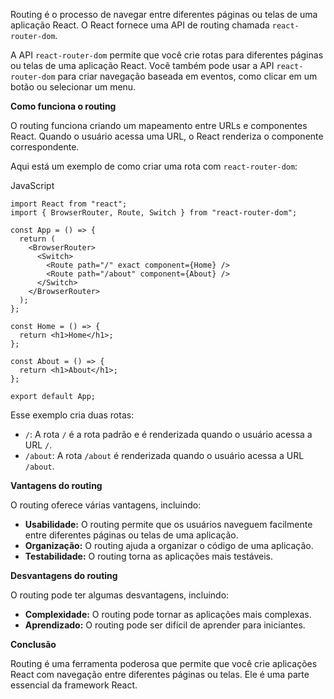 
Routing é o processo de navegar entre diferentes páginas ou telas de uma aplicação React. O React fornece uma API de routing chamada `react-router-dom`.

A API `react-router-dom` permite que você crie rotas para diferentes páginas ou telas de uma aplicação React. Você também pode usar a API `react-router-dom` para criar navegação baseada em eventos, como clicar em um botão ou selecionar um menu.

**Como funciona o routing**

O routing funciona criando um mapeamento entre URLs e componentes React. Quando o usuário acessa uma URL, o React renderiza o componente correspondente.

Aqui está um exemplo de como criar uma rota com `react-router-dom`:

JavaScript

```
import React from "react";
import { BrowserRouter, Route, Switch } from "react-router-dom";

const App = () => {
  return (
    <BrowserRouter>
      <Switch>
        <Route path="/" exact component={Home} />
        <Route path="/about" component={About} />
      </Switch>
    </BrowserRouter>
  );
};

const Home = () => {
  return <h1>Home</h1>;
};

const About = () => {
  return <h1>About</h1>;
};

export default App;
```

Esse exemplo cria duas rotas:

- `/`: A rota `/` é a rota padrão e é renderizada quando o usuário acessa a URL `/`.
- `/about`: A rota `/about` é renderizada quando o usuário acessa a URL `/about`.

**Vantagens do routing**

O routing oferece várias vantagens, incluindo:

- **Usabilidade:** O routing permite que os usuários naveguem facilmente entre diferentes páginas ou telas de uma aplicação.
- **Organização:** O routing ajuda a organizar o código de uma aplicação.
- **Testabilidade:** O routing torna as aplicações mais testáveis.

**Desvantagens do routing**

O routing pode ter algumas desvantagens, incluindo:

- **Complexidade:** O routing pode tornar as aplicações mais complexas.
- **Aprendizado:** O routing pode ser difícil de aprender para iniciantes.

**Conclusão**

Routing é uma ferramenta poderosa que permite que você crie aplicações React com navegação entre diferentes páginas ou telas. Ele é uma parte essencial da framework React.